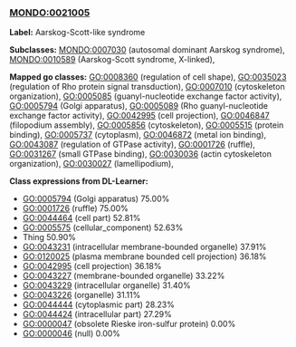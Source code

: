 
### [MONDO:0021005](http://purl.obolibrary.org/obo/MONDO_0021005)
**Label:** Aarskog-Scott-like syndrome

**Subclasses:** [MONDO:0007030](http://purl.obolibrary.org/obo/MONDO_0007030) (autosomal dominant Aarskog syndrome), [MONDO:0010589](http://purl.obolibrary.org/obo/MONDO_0010589) (Aarskog-Scott syndrome, X-linked), 

**Mapped go classes:** [GO:0008360](http://purl.obolibrary.org/obo/GO_0008360) (regulation of cell shape), [GO:0035023](http://purl.obolibrary.org/obo/GO_0035023) (regulation of Rho protein signal transduction), [GO:0007010](http://purl.obolibrary.org/obo/GO_0007010) (cytoskeleton organization), [GO:0005085](http://purl.obolibrary.org/obo/GO_0005085) (guanyl-nucleotide exchange factor activity), [GO:0005794](http://purl.obolibrary.org/obo/GO_0005794) (Golgi apparatus), [GO:0005089](http://purl.obolibrary.org/obo/GO_0005089) (Rho guanyl-nucleotide exchange factor activity), [GO:0042995](http://purl.obolibrary.org/obo/GO_0042995) (cell projection), [GO:0046847](http://purl.obolibrary.org/obo/GO_0046847) (filopodium assembly), [GO:0005856](http://purl.obolibrary.org/obo/GO_0005856) (cytoskeleton), [GO:0005515](http://purl.obolibrary.org/obo/GO_0005515) (protein binding), [GO:0005737](http://purl.obolibrary.org/obo/GO_0005737) (cytoplasm), [GO:0046872](http://purl.obolibrary.org/obo/GO_0046872) (metal ion binding), [GO:0043087](http://purl.obolibrary.org/obo/GO_0043087) (regulation of GTPase activity), [GO:0001726](http://purl.obolibrary.org/obo/GO_0001726) (ruffle), [GO:0031267](http://purl.obolibrary.org/obo/GO_0031267) (small GTPase binding), [GO:0030036](http://purl.obolibrary.org/obo/GO_0030036) (actin cytoskeleton organization), [GO:0030027](http://purl.obolibrary.org/obo/GO_0030027) (lamellipodium), 

**Class expressions from DL-Learner:**

- [GO:0005794](http://purl.obolibrary.org/obo/GO_0005794) (Golgi apparatus) 75.00%
- [GO:0001726](http://purl.obolibrary.org/obo/GO_0001726) (ruffle) 75.00%
- [GO:0044464](http://purl.obolibrary.org/obo/GO_0044464) (cell part) 52.81%
- [GO:0005575](http://purl.obolibrary.org/obo/GO_0005575) (cellular_component) 52.63%
- Thing 50.90%
- [GO:0043231](http://purl.obolibrary.org/obo/GO_0043231) (intracellular membrane-bounded organelle) 37.91%
- [GO:0120025](http://purl.obolibrary.org/obo/GO_0120025) (plasma membrane bounded cell projection) 36.18%
- [GO:0042995](http://purl.obolibrary.org/obo/GO_0042995) (cell projection) 36.18%
- [GO:0043227](http://purl.obolibrary.org/obo/GO_0043227) (membrane-bounded organelle) 33.22%
- [GO:0043229](http://purl.obolibrary.org/obo/GO_0043229) (intracellular organelle) 31.40%
- [GO:0043226](http://purl.obolibrary.org/obo/GO_0043226) (organelle) 31.11%
- [GO:0044444](http://purl.obolibrary.org/obo/GO_0044444) (cytoplasmic part) 28.23%
- [GO:0044424](http://purl.obolibrary.org/obo/GO_0044424) (intracellular part) 27.29%
- [GO:0000047](http://purl.obolibrary.org/obo/GO_0000047) (obsolete Rieske iron-sulfur protein) 0.00%
- [GO:0000046](http://purl.obolibrary.org/obo/GO_0000046) (null) 0.00%


